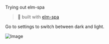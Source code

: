 Trying out elm-spa
> 🌳  built with [elm-spa](https://elm-spa.dev)

Go to settings to switch between dark and light.


![Image](https://cdn.dribbble.com/users/3825797/screenshots/9629852/media/c0d201e04581e67e2d5d3fb9a76d016a.png)
